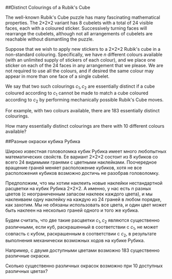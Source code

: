 ##Distinct Colourings of a Rubik's Cube


The well-known Rubik's Cube puzzle has many fascinating mathematical properties. The 2×2×2 variant has 8 cubelets with a total of 24 visible faces, each with a coloured sticker. Successively turning faces will rearrange the cubelets, although not all arrangements of cubelets are reachable without dismantling the puzzle.


Suppose that we wish to apply new stickers to a 2×2×2 Rubik's cube in a non-standard colouring. Specifically, we have $n$ different colours available (with an unlimited supply of stickers of each colour), and we place one sticker on each of the 24 faces in any arrangement that we please. We are not required to use all the colours, and if desired the same colour may appear in more than one face of a single cubelet.


We say that two such colourings $c_1,c_2$ are essentially distinct if a cube coloured according to $c_1$ cannot be made to match a cube coloured according to $c_2$ by performing mechanically possible Rubik's Cube moves.


For example, with two colours available, there are 183 essentially distinct colourings.


How many essentially distinct colourings are there with 10 different colours available?

##Разные окраски кубика Рубика


Широко известная головоломка кубик Рубика имеет много любопытных математических свойств. Ее вариант 2×2×2 состоит из 8 кубиков со всего 24 видимыми гранями с цветными наклейками. Поочередное вращение граней меняет расположение кубиков, хотя не все расположения кубиков возможно достичь не разобрав головоломку.


Предположим, что мы хотим наклеить новые наклейки нестандартной расцветки на кубик Рубика 2×2×2. А именно, у нас есть $n$ разных цветов (с неограниченным запасом наклеек каждого цвета), и мы наклеиваем одну наклейку на каждую из 24 граней в любом порядке, как захотим. Мы не обязаны использовать все цвета, и один цвет может быть наклеен на несколько граней одного и того же кубика.


Будем считать, что две такие расцветки $c_1,c_2$ являются существенно различными, если куб, раскрашенный в соответствии с $c_1$, не может совпасть с кубом, раскрашенным в соответствии с $c_2$, в результате выполнения механически возможных ходов на кубике Рубика.


Например, с двумя доступными цветами возможно 183 существенно различные окраски.


Сколько существенно различных окрасок возможно при 10 доступных различных цветах?

